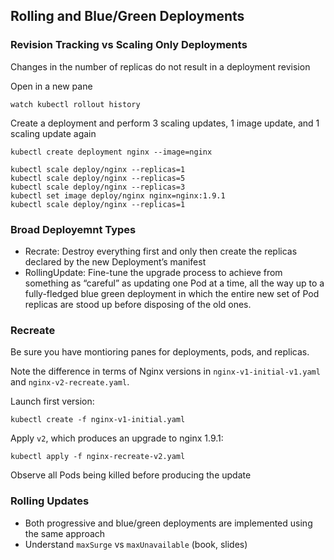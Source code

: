 ## Rolling and Blue/Green Deployments

### Revision Tracking vs Scaling Only Deployments

Changes in the number of replicas do not result in a deployment revision

Open in a new pane

```
watch kubectl rollout history 
```

Create a deployment and perform 3 scaling updates, 1 image update, and 1 scaling update again

```
kubectl create deployment nginx --image=nginx 
```

```
kubectl scale deploy/nginx --replicas=1
kubectl scale deploy/nginx --replicas=5
kubectl scale deploy/nginx --replicas=3
kubectl set image deploy/nginx nginx=nginx:1.9.1
kubectl scale deploy/nginx --replicas=1
```

### Broad Deployemnt Types

* Recrate: Destroy everything first and only then create the replicas declared by the new Deployment’s manifest
* RollingUpdate: Fine-tune the upgrade process to achieve from something as “careful” as updating one Pod at a time, all the way up to a fully-fledged blue green deployment in which the entire new set of Pod replicas are stood up before disposing of the old ones.

### Recreate

Be sure you have montioring panes for deployments, pods, and replicas.

Note the difference in terms of Nginx versions in `nginx-v1-initial-v1.yaml` and `nginx-v2-recreate.yaml`.

Launch first version:

```
kubectl create -f nginx-v1-initial.yaml
```

Apply `v2`, which produces an upgrade to nginx 1.9.1:

```
kubectl apply -f nginx-recreate-v2.yaml
```

Observe all Pods being killed before producing the update

### Rolling Updates

* Both progressive and blue/green deployments are implemented using the same approach
* Understand `maxSurge` vs `maxUnavailable` (book, slides)


